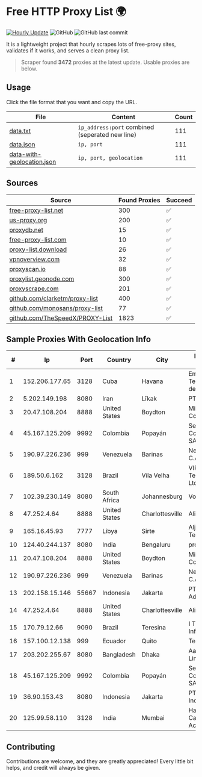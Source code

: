 
# Free HTTP Proxy List 🌍

[![Hourly Update](https://github.com/mertguvencli/http-proxy-list/actions/workflows/main.yml/badge.svg?branch=main)](https://github.com/mertguvencli/http-proxy-list/actions/workflows/main.yml)
![GitHub](https://img.shields.io/github/license/mertguvencli/http-proxy-list)
![GitHub last commit](https://img.shields.io/github/last-commit/mertguvencli/http-proxy-list)

It is a lightweight project that hourly scrapes lots of free-proxy sites, validates if it works, and serves a clean proxy list.


> Scraper found **3472** proxies at the latest update. Usable proxies are below.

## Usage

Click the file format that you want and copy the URL.


|File|Content|Count|
|----|-------|-----|
|[data.txt](https://raw.githubusercontent.com/mertguvencli/http-proxy-list/main/proxy-list/data.txt)|`ip_address:port` combined (seperated new line)|111|
|[data.json](https://raw.githubusercontent.com/mertguvencli/http-proxy-list/main/proxy-list/data.json)|`ip, port`|111|
|[data-with-geolocation.json](https://raw.githubusercontent.com/mertguvencli/http-proxy-list/main/proxy-list/data-with-geolocation.json)|`ip, port, geolocation`|111|

## Sources

|Source|Found Proxies|Succeed|
|------|-------------|-------|
|[free-proxy-list.net](https://free-proxy-list.net)|300|✅|
|[us-proxy.org](https://www.us-proxy.org)|200|✅|
|[proxydb.net](http://proxydb.net)|15|✅|
|[free-proxy-list.com](https://free-proxy-list.com/?page=&port=&type%5B%5D=http&type%5B%5D=https&up_time=0&search=Search)|10|✅|
|[proxy-list.download](https://www.proxy-list.download/HTTP)|26|✅|
|[vpnoverview.com](https://vpnoverview.com/privacy/anonymous-browsing/free-proxy-servers)|32|✅|
|[proxyscan.io](https://www.proxyscan.io)|88|✅|
|[proxylist.geonode.com](https://proxylist.geonode.com/api/proxy-list?limit=300&page=1&sort_by=lastChecked&sort_type=desc&protocols=http,https)|300|✅|
|[proxyscrape.com](https://api.proxyscrape.com/v2/?request=displayproxies&protocol=http&timeout=10000&country=all&ssl=all&anonymity=all)|201|✅|
|[github.com/clarketm/proxy-list](https://raw.githubusercontent.com/clarketm/proxy-list/master/proxy-list-raw.txt)|400|✅|
|[github.com/monosans/proxy-list](https://raw.githubusercontent.com/monosans/proxy-list/main/proxies/http.txt)|77|✅|
|[github.com/TheSpeedX/PROXY-List](https://raw.githubusercontent.com/TheSpeedX/PROXY-List/master/http.txt)|1823|✅|


## Sample Proxies With Geolocation Info

|#|Ip|Port|Country|City|Internet Service Provider|
|-|--|----|-------|----|-------------------------|
|1|152.206.177.65|3128|Cuba|Havana|Empresa de Telecomunicaciones de Cuba, S.A.|
|2|5.202.149.198|8080|Iran|Līkak|PTS-Network|
|3|20.47.108.204|8888|United States|Boydton|Microsoft Corporation|
|4|45.167.125.209|9992|Colombia|Popayán|Sepcom Comunicaciones SAS|
|5|190.97.226.236|999|Venezuela|Barinas|NetLink América C.A.|
|6|189.50.6.162|3128|Brazil|Vila Velha|VIPRede TelecomunicaÔÔes Ltda|
|7|102.39.230.149|8080|South Africa|Johannesburg|Vox Telecom|
|8|47.252.4.64|8888|United States|Charlottesville|Alibaba.com LLC|
|9|165.16.45.93|7777|Libya|Sirte|Aljeel Aljadeed For Technology|
|10|124.40.244.137|8080|India|Bengaluru|provided to BBNL|
|11|20.47.108.204|8888|United States|Boydton|Microsoft Corporation|
|12|190.97.226.236|999|Venezuela|Barinas|NetLink América C.A.|
|13|202.158.15.146|55667|Indonesia|Jakarta|PT. Cyberindo Aditama|
|14|47.252.4.64|8888|United States|Charlottesville|Alibaba.com LLC|
|15|170.79.12.66|9090|Brazil|Teresina|I T Tecnologia e InformaÔÔo Ltda|
|16|157.100.12.138|999|Ecuador|Quito|Telconet S.A|
|17|203.202.255.67|8080|Bangladesh|Dhaka|Aamra Networks Limited|
|18|45.167.125.209|9992|Colombia|Popayán|Sepcom Comunicaciones SAS|
|19|36.90.153.43|8080|Indonesia|Jakarta|PT. Telekomunikasi Indonesia|
|20|125.99.58.110|3128|India|Mumbai|Hathway IP over Cable Internet Access|



## Contributing

Contributions are welcome, and they are greatly appreciated! Every
little bit helps, and credit will always be given.

